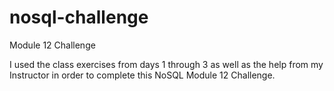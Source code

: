 # nosql-challenge
Module 12 Challenge

I used the class exercises from days 1 through 3 as well as the help from my Instructor in order to complete this NoSQL Module 12 Challenge.
